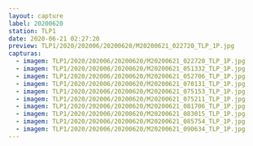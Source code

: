 ```yaml
---
layout: capture
label: 20200620
station: TLP1
date: 2020-06-21 02:27:20
preview: TLP1/2020/202006/20200620/M20200621_022720_TLP_1P.jpg
capturas:
  - imagem: TLP1/2020/202006/20200620/M20200621_022720_TLP_1P.jpg
  - imagem: TLP1/2020/202006/20200620/M20200621_051332_TLP_1P.jpg
  - imagem: TLP1/2020/202006/20200620/M20200621_052706_TLP_1P.jpg
  - imagem: TLP1/2020/202006/20200620/M20200621_070131_TLP_1P.jpg
  - imagem: TLP1/2020/202006/20200620/M20200621_075153_TLP_1P.jpg
  - imagem: TLP1/2020/202006/20200620/M20200621_075211_TLP_1P.jpg
  - imagem: TLP1/2020/202006/20200620/M20200621_081706_TLP_1P.jpg
  - imagem: TLP1/2020/202006/20200620/M20200621_083015_TLP_1P.jpg
  - imagem: TLP1/2020/202006/20200620/M20200621_085754_TLP_1P.jpg
  - imagem: TLP1/2020/202006/20200620/M20200621_090634_TLP_1P.jpg
---
```

